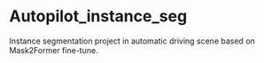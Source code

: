 # Autopilot_instance_seg
Instance segmentation project in automatic driving scene based on Mask2Former fine-tune.
